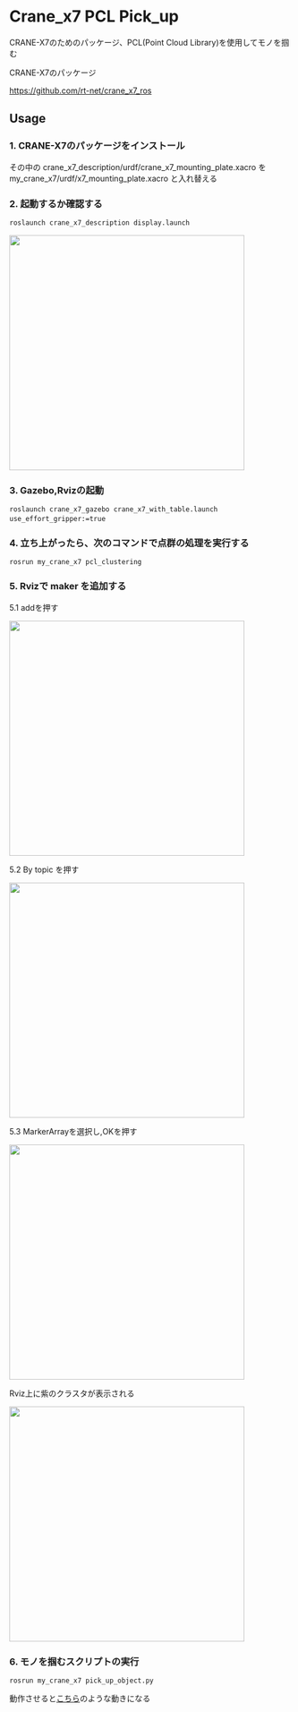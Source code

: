 # Crane_x7 PCL Pick_up

CRANE-X7のためのパッケージ、PCL(Point Cloud Library)を使用してモノを掴む

CRANE-X7のパッケージ

https://github.com/rt-net/crane_x7_ros

## Usage

### 1. CRANE-X7のパッケージをインストール

その中の crane_x7_description/urdf/crane_x7_mounting_plate.xacro を my_crane_x7/urdf/x7_mounting_plate.xacro と入れ替える

### 2. 起動するか確認する

```sh
roslaunch crane_x7_description display.launch
```

<img src="https://github.com/my_crane_x7/blob/master/image/crane_rviz.png" width="420px">

### 3. Gazebo,Rvizの起動

```
roslaunch crane_x7_gazebo crane_x7_with_table.launch use_effort_gripper:=true　
```
 
### 4. 立ち上がったら、次のコマンドで点群の処理を実行する

```
rosrun my_crane_x7 pcl_clustering
``` 

### 5. Rvizで maker を追加する

5.1 addを押す

<img src="https://github.com/my_crane_x7/blob/master/image/add.png" width="420px">

5.2 By topic を押す

<img src="https://github.com/my_crane_x7/blob/master/image/by_topic.png" width="420px">

5.3 MarkerArrayを選択し,OKを押す

<img src="https://github.com/my_crane_x7/blob/master/image/marker.png" width="420px">

Rviz上に紫のクラスタが表示される
  
<img src="https://github.com/my_crane_x7/blob/master/image/marker_2.png" width="420px">
   
### 6. モノを掴むスクリプトの実行

```
rosrun my_crane_x7 pick_up_object.py
``` 

動作させると[こちら](https://youtu.be/ZMpj_mBggjw)のような動きになる

